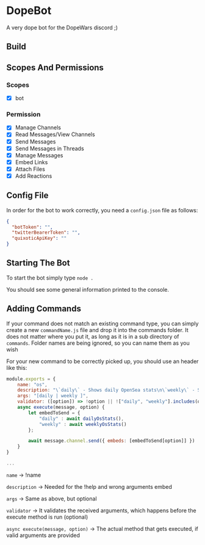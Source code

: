 # DopeBot

A very dope bot for the DopeWars discord ;)

## Build

## Scopes And Permissions

### Scopes

- [x] bot

### Permission

- [x] Manage Channels
- [x] Read Messages/View Channels
- [x] Send Messages
- [x] Send Messages in Threads
- [x] Manage Messages
- [x] Embed Links
- [x] Attach Files
- [x] Add Reactions

## Config File

In order for the bot to work correctly, you need a `config.json` file as follows:

```json
{
  "botToken": "",
  "twitterBearerToken": "",
  "quixoticApiKey": ""
}
```

## Starting The Bot

To start the bot simply type `node .`

You should see some general information printed to the console.

## Adding Commands

If your command does not match an existing command type, you can simply create a new `commandName.js` file and drop it into the commands folder. It does not matter where you put it, as long as it is in a sub directory of `commands`. Folder names are being ignored, so you can name them as you wish

For your new command to be correctly picked up, you should use an header like this:

```js
module.exports = {
    name: "os",
    description: "\`daily\` - Shows daily OpenSea stats\n\`weekly\` - Shows weekly OpenSea stats",
    args: "[daily | weekly ]",
    validator: ([option]) => !option || !["daily", "weekly"].includes(option),
    async execute(message, option) {
        let embedToSend = {
            "daily" : await dailyOsStats(),
            "weekly" : await weeklyOsStats()
        };

        await message.channel.send({ embeds: [embedToSend[option]] })
    }
}

...
```
`name` -> !name

`description` -> Needed for the !help and wrong arguments embed

`args` -> Same as above, but optional

`validator` -> It validates the received arguments, which happens before the execute method is run (optional)

`async execute(message, option)` -> The actual method that gets executed, if valid arguments are provided
